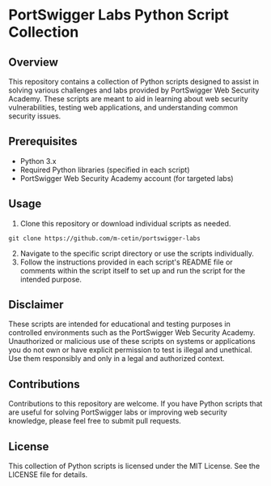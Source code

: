 # PortSwigger Labs Python Script Collection

## Overview

This repository contains a collection of Python scripts designed to assist in solving various challenges and labs provided by PortSwigger Web Security Academy. These scripts are meant to aid in learning about web security vulnerabilities, testing web applications, and understanding common security issues.

## Prerequisites
+ Python 3.x
+ Required Python libraries (specified in each script)
+ PortSwigger Web Security Academy account (for targeted labs)

## Usage

1. Clone this repository or download individual scripts as needed.

```
git clone https://github.com/m-cetin/portswigger-labs
```

2. Navigate to the specific script directory or use the scripts individually.
3. Follow the instructions provided in each script's README file or comments within the script itself to set up and run the script for the intended purpose.

## Disclaimer

These scripts are intended for educational and testing purposes in controlled environments such as the PortSwigger Web Security Academy. Unauthorized or malicious use of these scripts on systems or applications you do not own or have explicit permission to test is illegal and unethical. Use them responsibly and only in a legal and authorized context.

## Contributions
Contributions to this repository are welcome. If you have Python scripts that are useful for solving PortSwigger labs or improving web security knowledge, please feel free to submit pull requests.

## License
This collection of Python scripts is licensed under the MIT License. See the LICENSE file for details.
